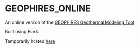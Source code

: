# GEOPHIRES_ONLINE
An online version of the [GEOPHIRES Geothermal Modeling Tool](https://github.com/NREL/GEOPHIRES-v2)

Built using Flask.

Temporarily hosted [here](http://geophires.pythonanywhere.com)
